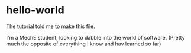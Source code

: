 # hello-world
The tutorial told me to make this file.

I'm a MechE student, looking to dabble into the world of software. 
(Pretty much the opposite of everything I know and hav learned so far)
